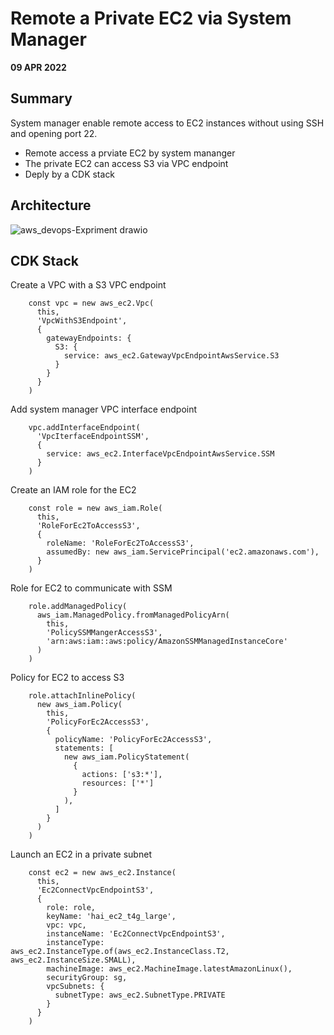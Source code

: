 # Remote a Private EC2 via System Manager

**09 APR 2022**

## Summary

System manager enable remote access to EC2 instances without using SSH and opening port 22.

- Remote access a prviate EC2 by system mananger
- The private EC2 can access S3 via VPC endpoint
- Deply by a CDK stack

## Architecture

![aws_devops-Expriment drawio](https://user-images.githubusercontent.com/20411077/162595535-59610cf8-233c-423f-9a13-bb3f1cffacc3.png)

## CDK Stack

Create a VPC with a S3 VPC endpoint

```
    const vpc = new aws_ec2.Vpc(
      this,
      'VpcWithS3Endpoint',
      {
        gatewayEndpoints: {
          S3: {
            service: aws_ec2.GatewayVpcEndpointAwsService.S3
          }
        }
      }
    )
```

Add system manager VPC interface endpoint

```
    vpc.addInterfaceEndpoint(
      'VpcIterfaceEndpointSSM',
      {
        service: aws_ec2.InterfaceVpcEndpointAwsService.SSM
      }
    )
```

Create an IAM role for the EC2

```
    const role = new aws_iam.Role(
      this,
      'RoleForEc2ToAccessS3',
      {
        roleName: 'RoleForEc2ToAccessS3',
        assumedBy: new aws_iam.ServicePrincipal('ec2.amazonaws.com'),
      }
    )
```

Role for EC2 to communicate with SSM

```
    role.addManagedPolicy(
      aws_iam.ManagedPolicy.fromManagedPolicyArn(
        this,
        'PolicySSMMangerAccessS3',
        'arn:aws:iam::aws:policy/AmazonSSMManagedInstanceCore'
      )
    )
```

Policy for EC2 to access S3

```
    role.attachInlinePolicy(
      new aws_iam.Policy(
        this,
        'PolicyForEc2AccessS3',
        {
          policyName: 'PolicyForEc2AccessS3',
          statements: [
            new aws_iam.PolicyStatement(
              {
                actions: ['s3:*'],
                resources: ['*']
              }
            ),
          ]
        }
      )
    )

```

Launch an EC2 in a private subnet

```
    const ec2 = new aws_ec2.Instance(
      this,
      'Ec2ConnectVpcEndpointS3',
      {
        role: role,
        keyName: 'hai_ec2_t4g_large',
        vpc: vpc,
        instanceName: 'Ec2ConnectVpcEndpointS3',
        instanceType: aws_ec2.InstanceType.of(aws_ec2.InstanceClass.T2, aws_ec2.InstanceSize.SMALL),
        machineImage: aws_ec2.MachineImage.latestAmazonLinux(),
        securityGroup: sg,
        vpcSubnets: {
          subnetType: aws_ec2.SubnetType.PRIVATE
        }
      }
    )
```
